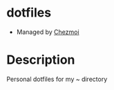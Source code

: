 # dotfiles
- Managed by [Chezmoi](https://www.chezmoi.io/)

# Description
Personal dotfiles for my ~ directory
